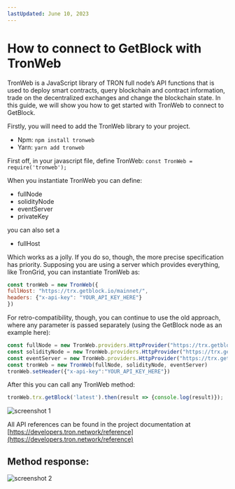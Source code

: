```yaml
---
lastUpdated: June 10, 2023
---
```


# How to connect to GetBlock with TronWeb

TronWeb is a JavaScript library of TRON full node’s API functions that is used to deploy smart contracts, query blockchain and contract information, trade on the decentralized exchanges and change the blockchain state. In this guide, we will show you how to get started with TronWeb to connect to GetBlock.

Firstly, you will need to add the TronWeb library to your project.

- Npm: ```npm install tronweb```
- Yarn: ```yarn add tronweb```

First off, in your javascript file, define TronWeb:
```const TronWeb = require('tronweb');```

When you instantiate TronWeb you can define:

- fullNode
- solidityNode
- eventServer
- privateKey

you can also set a

- fullHost

Which works as a jolly. If you do so, though, the more precise specification has priority. Supposing you are using a server which provides everything, like TronGrid, you can instantiate TronWeb as:

```javascript
const tronWeb = new TronWeb({
fullHost: "https://trx.getblock.io/mainnet/",
headers: {"x-api-key": "YOUR_API_KEY_HERE"}
})
```

For retro-compatibility, though, you can continue to use the old approach, where any parameter is passed separately (using the GetBlock node as an example here):

```javascript
const fullNode = new TronWeb.providers.HttpProvider("https://trx.getblock.io/mainnet/")
const solidityNode = new TronWeb.providers.HttpProvider("https://trx.getblock.io/mainnet/")
const eventServer = new TronWeb.providers.HttpProvider("https://trx.getblock.io/mainnet/")
const tronWeb = new TronWeb(fullNode, solidityNode, eventServer)
tronWeb.setHeader({"x-api-key":"YOUR_API_KEY_HERE"})
```

After this you can call any TronWeb method:

```javascript
tronWeb.trx.getBlock('latest').then(result => {console.log(result)});
```

![screenshot 1](https://storage.getblock.io/web/docs/guides/how-to-connect-to-getblock-with-tronweb/tronweb_screenshot.webp)

All API references can be found in the project documentation at [https://developers.tron.network/reference](https://developers.tron.network/reference)

## Method response:

![screenshot 2](https://storage.getblock.io/web/docs/guides/how-to-connect-to-getblock-with-tronweb/tronweb_screenshot_1.webp)
